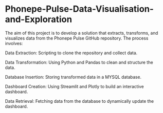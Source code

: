 # Phonepe-Pulse-Data-Visualisation-and-Exploration

The aim of this project is to develop a solution that extracts, transforms, and visualizes data from the Phonepe Pulse GitHub repository. The process involves:

Data Extraction: Scripting to clone the repository and collect data.

Data Transformation: Using Python and Pandas to clean and structure the data.

Database Insertion: Storing transformed data in a MYSQL database.

Dashboard Creation: Using Streamlit and Plotly to build an interactive dashboard.

Data Retrieval: Fetching data from the database to dynamically update the dashboard.
